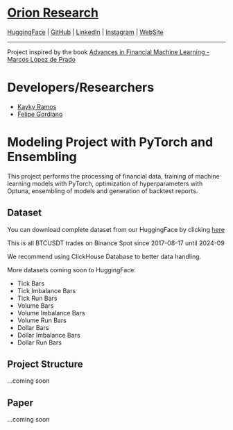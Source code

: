 # [Orion Research](https://huggingface.co/orion-research)

[HuggingFace](https://huggingface.co/orion-research) | [GitHub](https://github.com/orion-moe) | [LinkedIn](https://www.linkedin.com/company/102473235) | [Instagram](https://www.instagram.com/orion.moe/) | [WebSite](https://orion.moe)

---
Project inspired by the book [Advances in Financial Machine Learning - Marcos López de Prado](https://www.amazon.com.br/Advances-Financial-Machine-Learning-Marcos/dp/1119482089)

# Developers/Researchers
- [Kayky Ramos](https://instagram.com/kaykyramos)
- [Felipe Gordiano](https://x.com/leDegenBTC)

# Modeling Project with PyTorch and Ensembling

This project performs the processing of financial data, training of machine learning models with PyTorch, optimization of hyperparameters with Optuna, ensembling of models and generation of backtest reports.

## Dataset
You can download complete dataset from our HuggingFace by clicking [here](https://huggingface.co/datasets/orion-research/binance-btcusdt-spot-trades)

This is all BTCUSDT trades on Binance Spot since 2017-08-17 until 2024-09

We recommend using ClickHouse Database to better data handling.

More datasets coming soon to HuggingFace:
- Tick Bars
- Tick Imbalance Bars
- Tick Run Bars
- Volume Bars
- Volume Imbalance Bars
- Volume Run Bars
- Dollar Bars
- Dollar Imbalance Bars
- Dollar Run Bars

## Project Structure
...coming soon

## Paper
...coming soon